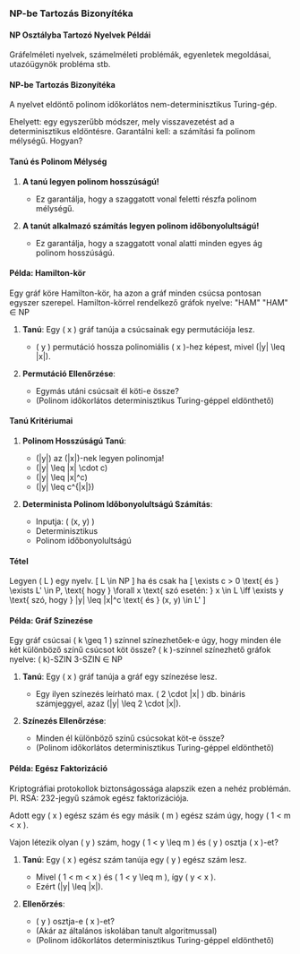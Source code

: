 ### NP-be Tartozás Bizonyítéka

#### NP Osztályba Tartozó Nyelvek Példái

Gráfelméleti nyelvek, számelméleti problémák, egyenletek megoldásai, utazóügynök probléma stb.

#### NP-be Tartozás Bizonyítéka

A nyelvet eldöntő polinom időkorlátos nem-determinisztikus Turing-gép.

Ehelyett: egy egyszerűbb módszer, mely visszavezetést ad a determinisztikus eldöntésre.
Garantálni kell: a számítási fa polinom mélységű. Hogyan?

#### Tanú és Polinom Mélység

1. **A tanú legyen polinom hosszúságú!**
   - Ez garantálja, hogy a szaggatott vonal feletti részfa polinom mélységű.

2. **A tanút alkalmazó számítás legyen polinom időbonyolultságú!**
   - Ez garantálja, hogy a szaggatott vonal alatti minden egyes ág polinom hosszúságú.

#### Példa: Hamilton-kör

Egy gráf köre Hamilton-kör, ha azon a gráf minden csúcsa pontosan egyszer szerepel.
Hamilton-körrel rendelkező gráfok nyelve: "HAM"
"HAM" ∈ NP

1. **Tanú**: Egy \( x \) gráf tanúja a csúcsainak egy permutációja lesz.
   - \( y \) permutáció hossza polinomiális \( x \)-hez képest, mivel \(|y| \leq |x|\).

2. **Permutáció Ellenőrzése**:
   - Egymás utáni csúcsait él köti-e össze?
   - (Polinom időkorlátos determinisztikus Turing-géppel eldönthető)

#### Tanú Kritériumai

1. **Polinom Hosszúságú Tanú**:
   - \(|y|\) az \(|x|\)-nek legyen polinomja!
   - \(|y| \leq |x| \cdot c\)
   - \(|y| \leq |x|^c\)
   - \(|y| \leq c^{|x|}\)

2. **Determinista Polinom Időbonyolultságú Számítás**:
   - Inputja: \( (x, y) \)
   - Determinisztikus
   - Polinom időbonyolultságú

#### Tétel

Legyen \( L \) egy nyelv.
\[ L \in NP \]
ha és csak ha
\[ \exists c > 0 \text{ és } \exists L' \in P, \text{ hogy } \forall x \text{ szó esetén: } x \in L \iff \exists y \text{ szó, hogy } |y| \leq |x|^c \text{ és } (x, y) \in L' \]

#### Példa: Gráf Színezése

Egy gráf csúcsai \( k \geq 1 \) színnel színezhetőek-e úgy, hogy minden éle két különböző színű csúcsot köt össze?
\( k \)-színnel színezhető gráfok nyelve: \( k\)-SZIN
3-SZIN ∈ NP

1. **Tanú**: Egy \( x \) gráf tanúja a gráf egy színezése lesz.
   - Egy ilyen színezés leírható max. \( 2 \cdot |x| \) db. bináris számjeggyel, azaz \(|y| \leq 2 \cdot |x|\).

2. **Színezés Ellenőrzése**:
   - Minden él különböző színű csúcsokat köt-e össze?
   - (Polinom időkorlátos determinisztikus Turing-géppel eldönthető)

#### Példa: Egész Faktorizáció

Kriptográfiai protokollok biztonságossága alapszik ezen a nehéz problémán.
Pl. RSA: 232-jegyű számok egész faktorizációja.

Adott egy \( x \) egész szám és egy másik \( m \) egész szám úgy, hogy \( 1 < m < x \).

Vajon létezik olyan \( y \) szám, hogy \( 1 < y \leq m \) és \( y \) osztja \( x \)-et?

1. **Tanú**: Egy \( x \) egész szám tanúja egy \( y \) egész szám lesz.
   - Mivel \( 1 < m < x \) és \( 1 < y \leq m \), így \( y < x \).
   - Ezért \(|y| \leq |x|\).

2. **Ellenőrzés**:
   - \( y \) osztja-e \( x \)-et?
   - (Akár az általános iskolában tanult algoritmussal)
   - (Polinom időkorlátos determinisztikus Turing-géppel eldönthető)